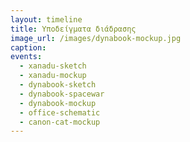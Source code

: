 ```yaml
---
layout: timeline 
title: Υποδείγματα διάδρασης 
image_url: /images/dynabook-mockup.jpg
caption: 
events:
  - xanadu-sketch 
  - xanadu-mockup 
  - dynabook-sketch
  - dynabook-spacewar
  - dynabook-mockup
  - office-schematic
  - canon-cat-mockup
---
```


